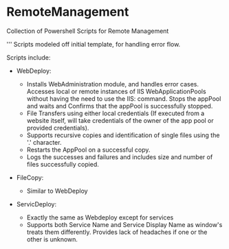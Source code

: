 # RemoteManagement
Collection of Powershell Scripts for Remote Management

'''
Scripts modeled off initial template, for handling error flow. 

Scripts include:
  - WebDeploy: 
      - Installs WebAdministration module, and handles error cases. Accesses local or remote instances of IIS WebApplicationPools without        having the need to use the IIS: command. Stops the appPool and waits and Confirms that the appPool is successfully stopped.
      - File Transfers using either local credentials (If executed from a website itself, will take credentials of the owner of the app          pool or provided credentials). 
      - Supports recursive copies and identification of single files using the '.' character.
      - Restarts the AppPool on a successful copy. 
      - Logs the successes and failures and includes size and number of files successfully copied.
      
  - FileCopy:
      - Similar to WebDeploy
  - ServicDeploy:
     - Exactly the same as Webdeploy except for services
     - Supports both Service Name and Service Display Name as window's treats them differently. Provides lack of headaches if one or the          other is unknown.
  
      
